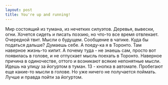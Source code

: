 ```yaml
---
layout: post
title: You're up and running!
---
```


Мир состоящий из тумана, из нечетких силуэтов. Деревья, вывески, огни.
Хочется сидеть и писать поэзию, но что-то все время отвлекает. Очередной твит. Мысли о будущем. Сообщение в чатике.
Куда бы податься дальше? Думаешь себе. А поеду-ка я в Торонто. Там наверное жизнь-то кипит.
А почему туда - не знаешь сам, просто вот появилась в голове, и не отпускает мысль поехать в Торонто.
Наверное причина в одиночестве, оттого и возникают всякие непонятные мысли.
Идешь на улицу за йогуртом в туман. 13 - кнопка в автомате.
Пробегают еще какие-то мысли в голове. Но уже ничего не получается поймать. Лучше и правда пойти за йогуртом.
